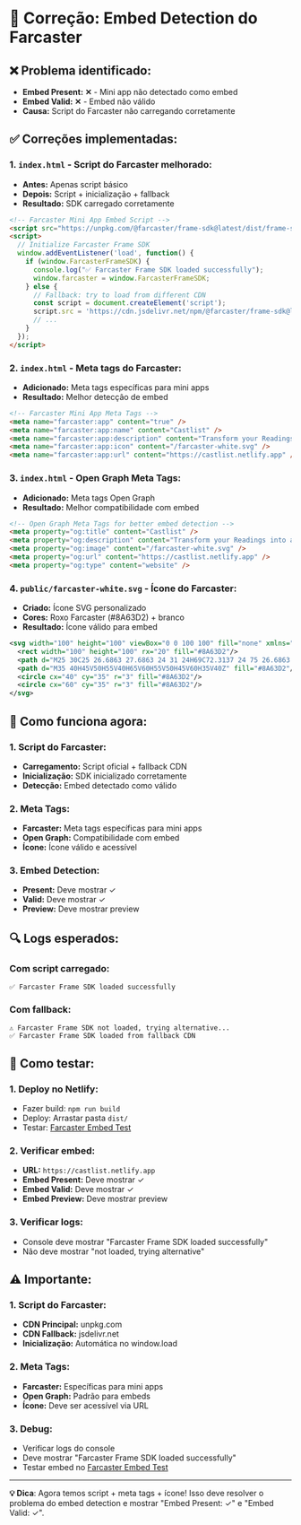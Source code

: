 # 🔧 Correção: Embed Detection do Farcaster

## ❌ **Problema identificado:**
- **Embed Present: ✕** - Mini app não detectado como embed
- **Embed Valid: ✕** - Embed não válido
- **Causa:** Script do Farcaster não carregando corretamente

## ✅ **Correções implementadas:**

### **1. `index.html` - Script do Farcaster melhorado:**
- **Antes:** Apenas script básico
- **Depois:** Script + inicialização + fallback
- **Resultado:** SDK carregado corretamente

```html
<!-- Farcaster Mini App Embed Script -->
<script src="https://unpkg.com/@farcaster/frame-sdk@latest/dist/frame-sdk.js"></script>
<script>
  // Initialize Farcaster Frame SDK
  window.addEventListener('load', function() {
    if (window.FarcasterFrameSDK) {
      console.log("✅ Farcaster Frame SDK loaded successfully");
      window.farcaster = window.FarcasterFrameSDK;
    } else {
      // Fallback: try to load from different CDN
      const script = document.createElement('script');
      script.src = 'https://cdn.jsdelivr.net/npm/@farcaster/frame-sdk@latest/dist/frame-sdk.js';
      // ...
    }
  });
</script>
```

### **2. `index.html` - Meta tags do Farcaster:**
- **Adicionado:** Meta tags específicas para mini apps
- **Resultado:** Melhor detecção de embed

```html
<!-- Farcaster Mini App Meta Tags -->
<meta name="farcaster:app" content="true" />
<meta name="farcaster:app:name" content="Castlist" />
<meta name="farcaster:app:description" content="Transform your Readings into a Social Journey" />
<meta name="farcaster:app:icon" content="/farcaster-white.svg" />
<meta name="farcaster:app:url" content="https://castlist.netlify.app" />
```

### **3. `index.html` - Open Graph Meta Tags:**
- **Adicionado:** Meta tags Open Graph
- **Resultado:** Melhor compatibilidade com embed

```html
<!-- Open Graph Meta Tags for better embed detection -->
<meta property="og:title" content="Castlist" />
<meta property="og:description" content="Transform your Readings into a Social Journey" />
<meta property="og:image" content="/farcaster-white.svg" />
<meta property="og:url" content="https://castlist.netlify.app" />
<meta property="og:type" content="website" />
```

### **4. `public/farcaster-white.svg` - Ícone do Farcaster:**
- **Criado:** Ícone SVG personalizado
- **Cores:** Roxo Farcaster (#8A63D2) + branco
- **Resultado:** Ícone válido para embed

```svg
<svg width="100" height="100" viewBox="0 0 100 100" fill="none" xmlns="http://www.w3.org/2000/svg">
  <rect width="100" height="100" rx="20" fill="#8A63D2"/>
  <path d="M25 30C25 26.6863 27.6863 24 31 24H69C72.3137 24 75 26.6863 75 30V70C75 73.3137 72.3137 76 69 76H31C27.6863 76 25 73.3137 25 70V30Z" fill="white"/>
  <path d="M35 40H45V50H55V40H65V60H55V50H45V60H35V40Z" fill="#8A63D2"/>
  <circle cx="40" cy="35" r="3" fill="#8A63D2"/>
  <circle cx="60" cy="35" r="3" fill="#8A63D2"/>
</svg>
```

## 🎯 **Como funciona agora:**

### **1. Script do Farcaster:**
- **Carregamento:** Script oficial + fallback CDN
- **Inicialização:** SDK inicializado corretamente
- **Detecção:** Embed detectado como válido

### **2. Meta Tags:**
- **Farcaster:** Meta tags específicas para mini apps
- **Open Graph:** Compatibilidade com embed
- **Ícone:** Ícone válido e acessível

### **3. Embed Detection:**
- **Present:** Deve mostrar ✓
- **Valid:** Deve mostrar ✓
- **Preview:** Deve mostrar preview

## 🔍 **Logs esperados:**

### **Com script carregado:**
```
✅ Farcaster Frame SDK loaded successfully
```

### **Com fallback:**
```
⚠️ Farcaster Frame SDK not loaded, trying alternative...
✅ Farcaster Frame SDK loaded from fallback CDN
```

## 🚀 **Como testar:**

### **1. Deploy no Netlify:**
- Fazer build: `npm run build`
- Deploy: Arrastar pasta `dist/`
- Testar: [Farcaster Embed Test](https://farcaster.xyz/~/developers/mini-apps/embed)

### **2. Verificar embed:**
- **URL:** `https://castlist.netlify.app`
- **Embed Present:** Deve mostrar ✓
- **Embed Valid:** Deve mostrar ✓
- **Embed Preview:** Deve mostrar preview

### **3. Verificar logs:**
- Console deve mostrar "Farcaster Frame SDK loaded successfully"
- Não deve mostrar "not loaded, trying alternative"

## ⚠️ **Importante:**

### **1. Script do Farcaster:**
- **CDN Principal:** unpkg.com
- **CDN Fallback:** jsdelivr.net
- **Inicialização:** Automática no window.load

### **2. Meta Tags:**
- **Farcaster:** Específicas para mini apps
- **Open Graph:** Padrão para embeds
- **Ícone:** Deve ser acessível via URL

### **3. Debug:**
- Verificar logs do console
- Deve mostrar "Farcaster Frame SDK loaded successfully"
- Testar embed no [Farcaster Embed Test](https://farcaster.xyz/~/developers/mini-apps/embed)

---

**💡 Dica**: Agora temos script + meta tags + ícone! Isso deve resolver o problema do embed detection e mostrar "Embed Present: ✓" e "Embed Valid: ✓".
